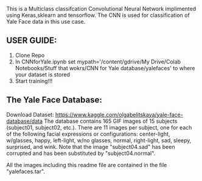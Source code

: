 This is a Multiclass classifcation Convolutional Neural Network implimented using Keras,sklearn and tensorflow. The CNN is used for classification of Yale Face data in this use case.

USER GUIDE:
---------------------
1.  Clone Repo
2.  In CNNforYale.ipynb set mypath='/content/gdrive/My Drive/Colab Notebooks/Stuff that wokrs/CNN for Yale database/yalefaces' to where your dataset is stored
3.  Start training!!!


The Yale Face Database:
----------------------
Download Dataset: https://www.kaggle.com/olgabelitskaya/yale-face-database/data
The database contains 165 GIF images of 15 subjects (subject01, 
subject02, etc.).  There are 11 images per subject, one  for each 
of the following facial expressions or configurations: center-light, 
w/glasses, happy, left-light, w/no glasses, normal, right-light, 
sad, sleepy, surprised, and wink.  Note that the image "subject04.sad" 
has been corrupted and has been substituted by "subject04.normal".

All the images including this readme file are contained in the file 
"yalefaces.tar".
